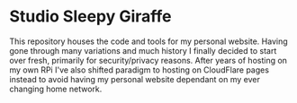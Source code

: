 # Studio Sleepy Giraffe

This repository houses the code and tools for my personal website. Having gone through many variations and much history I finally decided to start over fresh, primarily for security/privacy reasons. After years of hosting on my own RPi I've also shifted paradigm to hosting on CloudFlare pages instead to avoid having my personal website dependant on my ever changing home network. 
